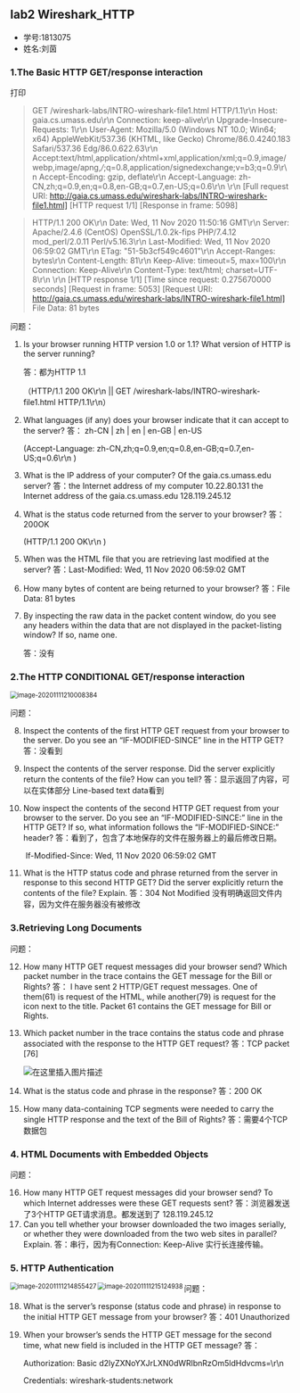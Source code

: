 ## lab2 Wireshark_HTTP

- 学号:1813075
- 姓名:刘茵

### 1.The Basic HTTP GET/response interaction

打印

> GET /wireshark-labs/INTRO-wireshark-file1.html HTTP/1.1\r\n 
> Host: gaia.cs.umass.edu\r\n
> Connection: keep-alive\r\n 
> Upgrade-Insecure-Requests: 1\r\n 
> User-Agent: Mozilla/5.0 (Windows NT 10.0; Win64; x64) AppleWebKit/537.36 (KHTML, like Gecko) Chrome/86.0.4240.183 Safari/537.36 Edg/86.0.622.63\r\n 
> Accept:text/html,application/xhtml+xml,application/xml;q=0.9,image/webp,image/apng,*/*;q=0.8,application/signedexchange;v=b3;q=0.9\r\n 
> Accept-Encoding: gzip, deflate\r\n 
> Accept-Language: zh-CN,zh;q=0.9,en;q=0.8,en-GB;q=0.7,en-US;q=0.6\r\n 
> \r\n 
> [Full request URI: http://gaia.cs.umass.edu/wireshark-labs/INTRO-wireshark-file1.html] 
> [HTTP request 1/1] 
> [Response in frame: 5098]

> HTTP/1.1 200 OK\r\n 
> Date: Wed, 11 Nov 2020 11:50:16 GMT\r\n 
> Server: Apache/2.4.6 (CentOS) OpenSSL/1.0.2k-fips PHP/7.4.12 mod_perl/2.0.11 Perl/v5.16.3\r\n 
> Last-Modified: Wed, 11 Nov 2020 06:59:02 GMT\r\n 
> ETag: "51-5b3cf549c4601"\r\n 
> Accept-Ranges: bytes\r\n 
> Content-Length: 81\r\n 
> Keep-Alive: timeout=5, max=100\r\n 
> Connection: Keep-Alive\r\n 
> Content-Type: text/html; charset=UTF-8\r\n 
> \r\n 
> [HTTP response 1/1] 
> [Time since request: 0.275670000 seconds] 
> [Request in frame: 5053] 
> [Request URI: http://gaia.cs.umass.edu/wireshark-labs/INTRO-wireshark-file1.html] 
> File Data: 81 bytes

问题：

1. Is your browser running HTTP version 1.0 or 1.1? What version of HTTP is the server running? 

   答：都为HTTP 1.1   

   （HTTP/1.1 200 OK\r\n  || GET /wireshark-labs/INTRO-wireshark-file1.html HTTP/1.1\r\n）

2. What languages (if any) does your browser indicate that it can accept to the server? 
   答： zh-CN | zh | en | en-GB | en-US

   (Accept-Language: zh-CN,zh;q=0.9,en;q=0.8,en-GB;q=0.7,en-US;q=0.6\r\n )

3. What is the IP address of your computer? Of the gaia.cs.umass.edu server? 
   答：the Internet address of my computer 10.22.80.131 
          the Internet address of the gaia.cs.umass.edu 128.119.245.12

4. What is the status code returned from the server to your browser? 
   答：200OK

   (HTTP/1.1 200 OK\r\n )

5. When was the HTML file that you are retrieving last modified at the server? 
   答：Last-Modified: Wed, 11 Nov 2020 06:59:02 GMT

6. How many bytes of content are being returned to your browser? 
   答：File Data: 81 bytes

7. By inspecting the raw data in the packet content window, do you see any headers within the data that are not displayed in the packet-listing window? If so, name one.

   答：没有

### 2.The HTTP CONDITIONAL GET/response interaction

<img src="D:\software\Typora\iamge\image-20201111210008384.png" alt="image-20201111210008384" style="zoom:80%;" />

问题：

8. Inspect the contents of the first HTTP GET request from your browser to the server. Do you see an “IF-MODIFIED-SINCE” line in the HTTP GET? 
   答：没看到

9. Inspect the contents of the server response. Did the server explicitly return the contents of the file? How can you tell? 
   答：显示返回了内容，可以在实体部分 Line-based text data看到

10. Now inspect the contents of the second HTTP GET request from your browser to the server. Do you see an “IF-MODIFIED-SINCE:” line in the HTTP GET? If so, what information follows the “IF-MODIFIED-SINCE:” header? 
    答：看到了，包含了本地保存的文件在服务器上的最后修改日期。

    ​		If-Modified-Since: Wed, 11 Nov 2020 06:59:02 GMT

11. What is the HTTP status code and phrase returned from the server in response to this second HTTP GET? Did the server explicitly return the contents of the file? Explain.
    答：304 Not Modified
            没有明确返回文件内容，因为文件在服务器没有被修改

### 3.Retrieving Long Documents



问题：

12. How many HTTP GET request messages did your browser send? Which packet number in the trace contains the GET message for the Bill or Rights?
    答：
    I have sent 2 HTTP/GET request messages. One of them(61) is request of the HTML, while another(79) is request for the icon next to the title. Packet 61 contains the GET message for Bill or Rights.
    
13. Which packet number in the trace contains the status code and phrase associated with the response to the HTTP GET request?
    答：TCP packet [76]
    
    ![在这里插入图片描述](D:\software\Typora\iamge\20190328121359486.png)
    
14. What is the status code and phrase in the response?
    答：200 OK

15. How many data-containing TCP segments were needed to carry the single HTTP response and the text of the Bill of Rights?
    答：需要4个TCP数据包

### 4. HTML Documents with Embedded Objects

问题：

16. How many HTTP GET request messages did your browser send? To which Internet addresses were these GET requests sent?
    答：浏览器发送了3个HTTP GET请求消息。都发送到了 128.119.245.12
17. Can you tell whether your browser downloaded the two images serially, or whether they were downloaded from the two web sites in parallel? Explain.
    答：串行，因为有Connection: Keep-Alive  实行长连接传输。
### 5. HTTP Authentication

<img src="D:\software\Typora\iamge\image-20201111214855427.png" alt="image-20201111214855427" style="zoom:80%;" align ="left"/>

<img src="D:\software\Typora\iamge\image-20201111215124938.png" alt="image-20201111215124938" style="zoom:80%;" align ="left" />

问题：

18. What is the server’s response (status code and phrase) in response to the initial HTTP GET message from your browser? 
    答：401 Unauthorized

19. When your browser’s sends the HTTP GET message for the second time, what new field is included in the HTTP GET message?
    答：

    Authorization: Basic d2lyZXNoYXJrLXN0dWRlbnRzOm5ldHdvcms=\r\n

    Credentials: wireshark-students:network